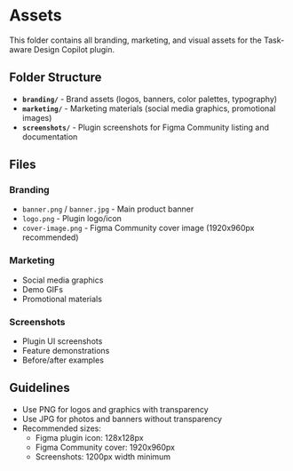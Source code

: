 # Assets

This folder contains all branding, marketing, and visual assets for the Task-aware Design Copilot plugin.

## Folder Structure

- **`branding/`** - Brand assets (logos, banners, color palettes, typography)
- **`marketing/`** - Marketing materials (social media graphics, promotional images)
- **`screenshots/`** - Plugin screenshots for Figma Community listing and documentation

## Files

### Branding
- `banner.png` / `banner.jpg` - Main product banner
- `logo.png` - Plugin logo/icon
- `cover-image.png` - Figma Community cover image (1920x960px recommended)

### Marketing
- Social media graphics
- Demo GIFs
- Promotional materials

### Screenshots
- Plugin UI screenshots
- Feature demonstrations
- Before/after examples

## Guidelines

- Use PNG for logos and graphics with transparency
- Use JPG for photos and banners without transparency
- Recommended sizes:
  - Figma plugin icon: 128x128px
  - Figma Community cover: 1920x960px
  - Screenshots: 1200px width minimum

